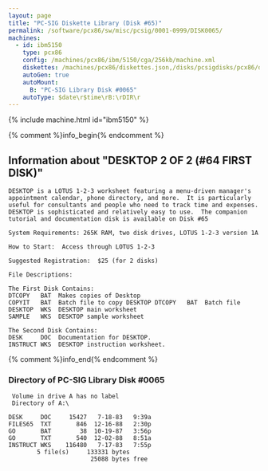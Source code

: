 ```yaml
---
layout: page
title: "PC-SIG Diskette Library (Disk #65)"
permalink: /software/pcx86/sw/misc/pcsig/0001-0999/DISK0065/
machines:
  - id: ibm5150
    type: pcx86
    config: /machines/pcx86/ibm/5150/cga/256kb/machine.xml
    diskettes: /machines/pcx86/diskettes.json,/disks/pcsigdisks/pcx86/diskettes.json
    autoGen: true
    autoMount:
      B: "PC-SIG Library Disk #0065"
    autoType: $date\r$time\rB:\rDIR\r
---
```


{% include machine.html id="ibm5150" %}

{% comment %}info_begin{% endcomment %}

## Information about "DESKTOP 2 OF 2  (#64 FIRST DISK)"

    DESKTOP is a LOTUS 1-2-3 worksheet featuring a menu-driven manager's
    appointment calendar, phone directory, and more.  It is particularly
    useful for consultants and people who need to track time and expenses.
    DESKTOP is sophisticated and relatively easy to use.  The companion
    tutorial and documentation disk is available on Disk #65
    
    System Requirements: 265K RAM, two disk drives, LOTUS 1-2-3 version 1A
    
    How to Start:  Access through LOTUS 1-2-3
    
    Suggested Registration:  $25 (for 2 disks)
    
    File Descriptions:
    
    The First Disk Contains:
    DTCOPY   BAT  Makes copies of Desktop
    COPYIT   BAT  Batch file to copy DESKTOP DTCOPY   BAT  Batch file
    DESKTOP  WKS  DESKTOP main worksheet
    SAMPLE   WKS  DESKTOP sample worksheet
    
    The Second Disk Contains:
    DESK     DOC  Documentation for DESKTOP.
    INSTRUCT WKS  DESKTOP instruction worksheet.
{% comment %}info_end{% endcomment %}


### Directory of PC-SIG Library Disk #0065

     Volume in drive A has no label
     Directory of A:\

    DESK     DOC     15427   7-18-83   9:39a
    FILES65  TXT       846  12-16-88   2:30p
    GO       BAT        38  10-19-87   3:56p
    GO       TXT       540  12-02-88   8:51a
    INSTRUCT WKS    116480   7-17-83   7:55p
            5 file(s)     133331 bytes
                           25088 bytes free
